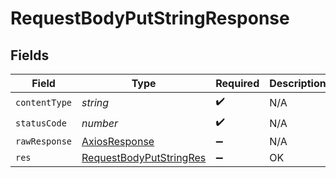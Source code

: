 # RequestBodyPutStringResponse


## Fields

| Field                                                                         | Type                                                                          | Required                                                                      | Description                                                                   |
| ----------------------------------------------------------------------------- | ----------------------------------------------------------------------------- | ----------------------------------------------------------------------------- | ----------------------------------------------------------------------------- |
| `contentType`                                                                 | *string*                                                                      | :heavy_check_mark:                                                            | N/A                                                                           |
| `statusCode`                                                                  | *number*                                                                      | :heavy_check_mark:                                                            | N/A                                                                           |
| `rawResponse`                                                                 | [AxiosResponse](https://axios-http.com/docs/res_schema)                       | :heavy_minus_sign:                                                            | N/A                                                                           |
| `res`                                                                         | [RequestBodyPutStringRes](../../models/operations/requestbodyputstringres.md) | :heavy_minus_sign:                                                            | OK                                                                            |